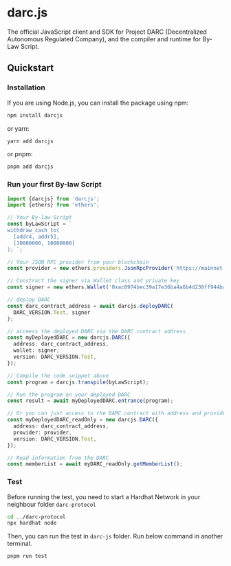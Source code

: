 # darc.js

The official JavaScript client and SDK for Project DARC (Decentralized Autonomous Regulated Company), and the compiler and runtime for By-Law Script.

## Quickstart

### Installation

If you are using Node.js, you can install the package using npm:
```bash
npm install darcjs
```

or yarn:
```bash
yarn add darcjs
```

or pnpm:
```bash
pnpm add darcjs
```

### Run your first By-law Script



```typescript
import {darcjs} from 'darcjs';
import {ethers} from 'ethers';

// Your By-law Script
const byLawScript = `
withdraw_cash_to( 
  [addr4, addr5],     
  [10000000, 10000000] 
); `;

// Your JSON RPC provider from your blockchain
const provider = new ethers.providers.JsonRpcProvider('https://mainnet.infura.io/v3/your-infura-project-id');

// Construct the signer via Wallet class and private key
const signer = new ethers.Wallet('0xac0974bec39a17e36ba4a6b4d238ff944bacb478cbed5efcae784d7bf4f2ff80', provider);

// deploy DARC
const darc_contract_address = await darcjs.deployDARC(
  DARC_VERSION.Test, signer
);

// acceess the deployed DARC via the DARC contract address
const myDeployedDARC = new darcjs.DARC({
  address: darc_contract_address,
  wallet: signer,
  version: DARC_VERSION.Test,
});

// Compile the code snippet above
const program = darcjs.transpile(byLawScript);

// Run the program on your deployed DARC
const result = await myDeployedDARC.entrance(program);

// Or you can just access to the DARC contract with address and provider, without signer
const myDeployedDARC_readOnly = new darcjs.DARC({
  address: darc_contract_address,
  provider: provider,
  version: DARC_VERSION.Test,
});

// Read information from the DARC
const memberList = await myDARC_readOnly.getMemberList();
```

### Test

Before running the test, you need to start a Hardhat Network in your neighbour folder `darc-protocol`

```bash
cd ../darc-protocol
npx hardhat node
```

Then, you can run the test in `darc-js` folder. Run below command in another terminal.

```bash
pnpm run test
```